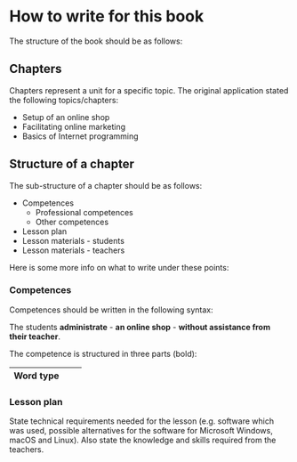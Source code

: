 # How to write for this book

The structure of the book should be as follows:

## Chapters
Chapters represent a unit for a specific topic. The original application stated the following topics/chapters:

* Setup of an online shop
* Facilitating online marketing
* Basics of Internet programming

## Structure of a chapter
The sub-structure of a chapter should be as follows:

* Competences
    * Professional competences
    * Other competences
* Lesson plan
* Lesson materials - students
* Lesson materials - teachers

Here is some more info on what to write under these points:

### Competences
Competences should be written in the following syntax:

The students **administrate** - **an online shop** - **without assistance from their teacher**.

The competence is structured in three parts (bold):

|Word type   |        |        |
|------------|--------|--------|


### Lesson plan

State technical requirements needed for the lesson (e.g. software which was used, possible alternatives for the software for Microsoft Windows, macOS and Linux). Also state the knowledge and skills required from the teachers.